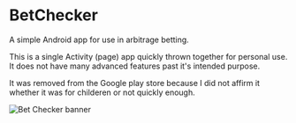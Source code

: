 # BetChecker

A simple Android app for use in arbitrage betting.

This is a single Activity (page) app quickly thrown together for personal use. It does not have many advanced features past it's intended purpose.

It was removed from the Google play store because I did not affirm it whether it was for childeren or not quickly enough.


![Bet Checker banner](https://i.imgur.com/iHtWvvC.png)
